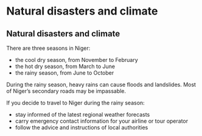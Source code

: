 # Natural disasters and climate

## Natural disasters and climate

There are three seasons in Niger:

* the cool dry season, from November to February
* the hot dry season, from March to June
* the rainy season, from June to October

During the rainy season, heavy rains can cause floods and landslides. Most of Niger’s secondary roads may be impassable.

If you decide to travel to Niger during the rainy season:

* stay informed of the latest regional weather forecasts
* carry emergency contact information for your airline or tour operator
* follow the advice and instructions of local authorities